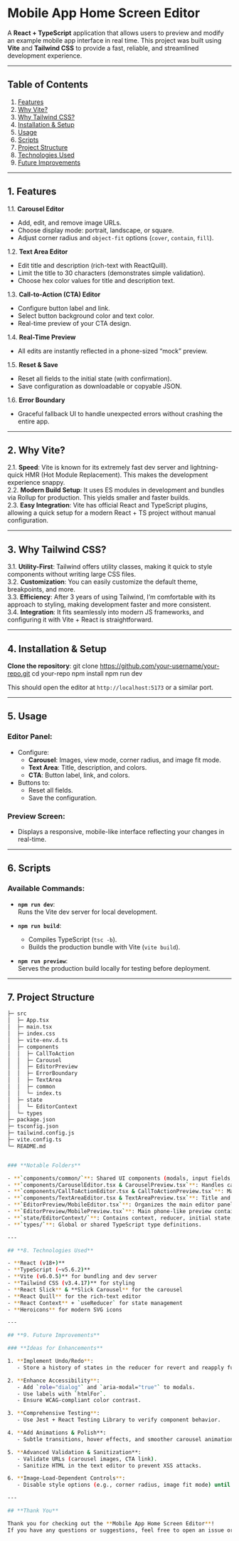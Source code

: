 # **Mobile App Home Screen Editor**

A **React + TypeScript** application that allows users to preview and modify an example mobile app interface in real time. This project was built using **Vite** and **Tailwind CSS** to provide a fast, reliable, and streamlined development experience.

---

## Table of Contents
1. [Features](#1-features)
2. [Why Vite?](#2-why-vite)
3. [Why Tailwind CSS?](#3-why-tailwind-css)
4. [Installation & Setup](#4-installation--setup)
5. [Usage](#5-usage)
6. [Scripts](#6-scripts)
7. [Project Structure](#7-project-structure)
8. [Technologies Used](#8-technologies-used)
9. [Future Improvements](#9-future-improvements)

---

## **1. Features**

1.1. **Carousel Editor**  
   - Add, edit, and remove image URLs.  
   - Choose display mode: portrait, landscape, or square.  
   - Adjust corner radius and `object-fit` options (`cover`, `contain`, `fill`).

1.2. **Text Area Editor**  
   - Edit title and description (rich-text with ReactQuill).  
   - Limit the title to 30 characters (demonstrates simple validation).  
   - Choose hex color values for title and description text.

1.3. **Call-to-Action (CTA) Editor**  
   - Configure button label and link.  
   - Select button background color and text color.  
   - Real-time preview of your CTA design.

1.4. **Real-Time Preview**  
   - All edits are instantly reflected in a phone-sized “mock” preview.

1.5. **Reset & Save**  
   - Reset all fields to the initial state (with confirmation).  
   - Save configuration as downloadable or copyable JSON.

1.6. **Error Boundary**  
   - Graceful fallback UI to handle unexpected errors without crashing the entire app.

---

## **2. Why Vite?**

2.1. **Speed**: Vite is known for its extremely fast dev server and lightning-quick HMR (Hot Module Replacement). This makes the development experience snappy.  
2.2. **Modern Build Setup**: It uses ES modules in development and bundles via Rollup for production. This yields smaller and faster builds.  
2.3. **Easy Integration**: Vite has official React and TypeScript plugins, allowing a quick setup for a modern React + TS project without manual configuration.

---

## **3. Why Tailwind CSS?**

3.1. **Utility-First**: Tailwind offers utility classes, making it quick to style components without writing large CSS files.  
3.2. **Customization**: You can easily customize the default theme, breakpoints, and more.  
3.3. **Efficiency**: After 3 years of using Tailwind, I’m comfortable with its approach to styling, making development faster and more consistent.  
3.4. **Integration**: It fits seamlessly into modern JS frameworks, and configuring it with Vite + React is straightforward.

---

## **4. Installation & Setup**

**Clone the repository**:
   git clone https://github.com/your-username/your-repo.git
   cd your-repo
   npm install
   npm run dev

This should open the editor at `http://localhost:5173` or a similar port.

---

## **5. Usage**

### **Editor Panel:**
- Configure:
  - **Carousel**: Images, view mode, corner radius, and image fit mode.
  - **Text Area**: Title, description, and colors.
  - **CTA**: Button label, link, and colors.
- Buttons to:
  - Reset all fields.
  - Save the configuration.

### **Preview Screen:**
- Displays a responsive, mobile-like interface reflecting your changes in real-time.

---

## **6. Scripts**

### Available Commands:

- **`npm run dev`**:  
  Runs the Vite dev server for local development.

- **`npm run build`**:  
  - Compiles TypeScript (`tsc -b`).  
  - Builds the production bundle with Vite (`vite build`).

- **`npm run preview`**:  
  Serves the production build locally for testing before deployment.

---

## **7. Project Structure**
```bash
├─ src
│  ├─ App.tsx
│  ├─ main.tsx
│  ├─ index.css
│  ├─ vite-env.d.ts
│  ├─ components
│  │  ├─ CallToAction
│  │  ├─ Carousel
│  │  ├─ EditorPreview
│  │  ├─ ErrorBoundary
│  │  ├─ TextArea
│  │  ├─ common
│  │  └─ index.ts
│  ├─ state
│  │  └─ EditorContext
│  └─ types
├─ package.json
├─ tsconfig.json
├─ tailwind.config.js
├─ vite.config.ts
└─ README.md


### **Notable Folders**

- **`components/common/`**: Shared UI components (modals, input fields, color pickers, etc.).
- **`components/CarouselEditor.tsx & CarouselPreview.tsx`**: Handles carousel functionality.
- **`components/CallToActionEditor.tsx & CallToActionPreview.tsx`**: Manages CTA button.
- **`components/TextAreaEditor.tsx & TextAreaPreview.tsx`**: Title and description.
- **`EditorPreview/MobileEditor.tsx`**: Organizes the main editor panel.
- **`EditorPreview/MobilePreview.tsx`**: Main phone-like preview container.
- **`state/EditorContext/`**: Contains context, reducer, initial state, and custom hooks.
- **`types/`**: Global or shared TypeScript type definitions.

---

## **8. Technologies Used**

- **React (v18+)**  
- **TypeScript (~v5.6.2)**  
- **Vite (v6.0.5)** for bundling and dev server  
- **Tailwind CSS (v3.4.17)** for styling  
- **React Slick** & **Slick Carousel** for the carousel  
- **React Quill** for the rich-text editor  
- **React Context** + `useReducer` for state management  
- **Heroicons** for modern SVG icons 

---

## **9. Future Improvements**

### **Ideas for Enhancements**

1. **Implement Undo/Redo**:
   - Store a history of states in the reducer for revert and reapply functionality.

2. **Enhance Accessibility**:
   - Add `role="dialog"` and `aria-modal="true"` to modals.
   - Use labels with `htmlFor`.
   - Ensure WCAG-compliant color contrast.

3. **Comprehensive Testing**:
   - Use Jest + React Testing Library to verify component behavior.

4. **Add Animations & Polish**:
   - Subtle transitions, hover effects, and smoother carousel animations.

5. **Advanced Validation & Sanitization**:
   - Validate URLs (carousel images, CTA link).  
   - Sanitize HTML in the text editor to prevent XSS attacks.

6. **Image-Load-Dependent Controls**:
   - Disable style options (e.g., corner radius, image fit mode) until the image is loaded.

---

## **Thank You**

Thank you for checking out the **Mobile App Home Screen Editor**!  
If you have any questions or suggestions, feel free to open an issue or reach out. Enjoy customizing and previewing your mobile app design!